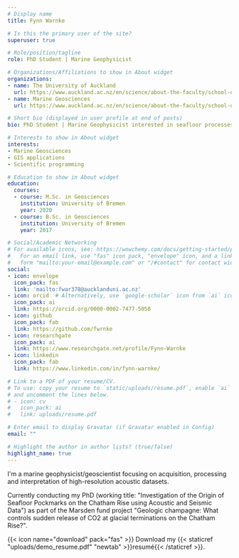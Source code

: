 ```yaml
---
# Display name
title: Fynn Warnke

# Is this the primary user of the site?
superuser: true

# Role/position/tagline
role: PhD Student | Marine Geophysicist

# Organizations/Affiliations to show in About widget
organizations:
- name: The University of Auckland
  url: https://www.auckland.ac.nz/en/science/about-the-faculty/school-of-environment.html
- name: Marine Geosciences
  url: https://www.auckland.ac.nz/en/science/about-the-faculty/school-of-environment/environment-research/marine-geosciences.html

# Short bio (displayed in user profile at end of posts)
bio: PhD Student | Marine Geophysicist interested in seafloor processes and scientific computing.

# Interests to show in About widget
interests:
- Marine Geosciences
- GIS applications
- Scientific programming

# Education to show in About widget
education:
  courses:
  - course: M.Sc. in Geosciences
    institution: University of Bremen
    year: 2020
  - course: B.Sc. in Geosciences
    institution: University of Bremen
    year: 2017

# Social/Academic Networking
# For available icons, see: https://wowchemy.com/docs/getting-started/page-builder/#icons
#   For an email link, use "fas" icon pack, "envelope" icon, and a link in the
#   form "mailto:your-email@example.com" or "/#contact" for contact widget.
social:
- icon: envelope
  icon_pack: fas
  link: 'mailto:fwar378@aucklanduni.ac.nz'
- icon: orcid  # Alternatively, use `google-scholar` icon from `ai` icon pack
  icon_pack: ai
  link: https://orcid.org/0000-0002-7477-5058
- icon: github
  icon_pack: fab
  link: https://github.com/fwrnke
- icon: researchgate
  icon_pack: ai
  link: https://www.researchgate.net/profile/Fynn-Warnke
- icon: linkedin
  icon_pack: fab
  link: https://www.linkedin.com/in/fynn-warnke/

# Link to a PDF of your resume/CV.
# To use: copy your resume to `static/uploads/resume.pdf`, enable `ai` icons in `params.toml`, 
# and uncomment the lines below.
# - icon: cv
#   icon_pack: ai
#   link: uploads/resume.pdf

# Enter email to display Gravatar (if Gravatar enabled in Config)
email: ""

# Highlight the author in author lists? (true/false)
highlight_name: true
---
```


I'm a marine geophysicist/geoscientist focusing on acquisition, processing and interpretation of high-resolution acoustic datasets.

Currently conducting my PhD (working title: "Investigation of the Origin of Seafloor Pockmarks on the Chatham Rise using Acoustic and Seismic Data") as part of the Marsden fund project "Geologic champagne: What controls sudden release of CO2 at glacial terminations on the Chatham Rise?".

{{< icon name="download" pack="fas" >}} Download my {{< staticref "uploads/demo_resume.pdf" "newtab" >}}resumé{{< /staticref >}}.
